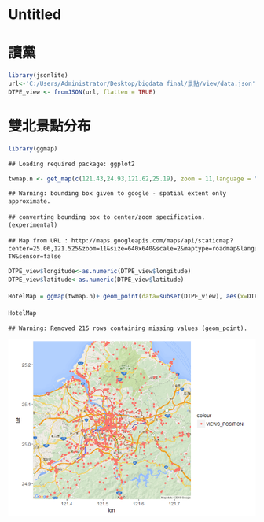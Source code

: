 Untitled
================

讀黨
====

``` r
library(jsonlite)
url<-'C:/Users/Administrator/Desktop/bigdata final/景點/view/data.json'
DTPE_view <- fromJSON(url, flatten = TRUE)
```

雙北景點分布
============

``` r
library(ggmap)
```

    ## Loading required package: ggplot2

``` r
twmap.n <- get_map(c(121.43,24.93,121.62,25.19), zoom = 11,language = "zh-TW",maptype = 'roadmap')
```

    ## Warning: bounding box given to google - spatial extent only approximate.

    ## converting bounding box to center/zoom specification. (experimental)

    ## Map from URL : http://maps.googleapis.com/maps/api/staticmap?center=25.06,121.525&zoom=11&size=640x640&scale=2&maptype=roadmap&language=zh-TW&sensor=false

``` r
DTPE_view$longitude<-as.numeric(DTPE_view$longitude)
DTPE_view$latitude<-as.numeric(DTPE_view$latitude)

HotelMap = ggmap(twmap.n)+ geom_point(data=subset(DTPE_view), aes(x=DTPE_view$longitude, y=DTPE_view$latitude,color="VIEWS_POSITION"))

HotelMap
```

    ## Warning: Removed 215 rows containing missing values (geom_point).

![](dtpe_view_files/figure-markdown_github/unnamed-chunk-2-1.png)
